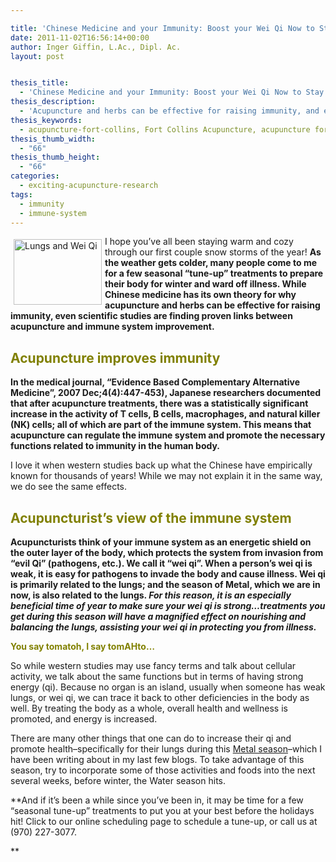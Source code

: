 ```yaml
---

title: 'Chinese Medicine and your Immunity: Boost your Wei Qi Now to Stay Healthy This Winter'
date: 2011-11-02T16:56:14+00:00
author: Inger Giffin, L.Ac., Dipl. Ac.
layout: post


thesis_title:
  - 'Chinese Medicine and your Immunity: Boost your Wei Qi Now to Stay Healthy This Winter'
thesis_description:
  - 'Acupuncture and herbs can be effective for raising immunity, and even studies are finding proven links between acupuncture and immune system improvement.  '
thesis_keywords:
  - acupuncture-fort-collins, Fort Collins Acupuncture, acupuncture for immune system
thesis_thumb_width:
  - "66"
thesis_thumb_height:
  - "66"
categories:
  - exciting-acupuncture-research
tags:
  - immunity
  - immune-system
---
```

<img src="http://ih.constantcontact.com/fs085/1102844965003/img/91.jpg" alt="Lungs and Wei Qi" width="141" height="105" align="left" border="0" hspace="5" vspace="5" />I hope you&#8217;ve all been staying warm and cozy through our first couple snow storms of the year! **As the weather gets colder, many people come to me for a few seasonal &#8220;tune-up&#8221; treatments to prepare their body for winter and ward off illness. While Chinese medicine has its own theory for why acupuncture and herbs can be effective for raising immunity, even scientific studies are finding proven links between acupuncture and immune system improvement.**

## <span style="color: #808000;"><strong>Acupuncture improves immunity</strong></span>

**In the medical journal, &#8220;Evidence Based Complementary Alternative Medicine&#8221;, 2007 Dec;4(4):447-453), Japanese researchers documented that after acupuncture treatments, there was a statistically significant increase in the activity of T cells, B cells, macrophages, and natural killer (NK) cells; all of which are part of the immune system. This means that acupuncture can regulate the immune system and promote the necessary functions related to immunity in the human body.**

I love it when western studies back up what the Chinese have empirically known for thousands of years! While we may not explain it in the same way, we do see the same effects.

## <span style="color: #808000;"><strong>Acupuncturist&#8217;s view of the immune system </strong></span>

**Acupuncturists think of your immune system as an energetic shield on the outer layer of the body, which protects the system from invasion from &#8220;evil Qi&#8221; (pathogens, etc.). We call it &#8220;wei qi&#8221;. When a person&#8217;s wei qi is weak, it is easy for pathogens to invade the body and cause illness. Wei qi is primarily related to the lungs; and the season of Metal, which we are in now, is also related to the lungs. _For this reason, it is an especially beneficial time of year to make sure your wei qi is strong&#8230;treatments you get during this season will have a magnified effect on nourishing and balancing the lungs, assisting your wei qi in protecting you from illness._**

**<span style="color: #808000;">You say tomatoh, I say tomAHto&#8230;</span>**

So while western studies may use fancy terms and talk about cellular activity, we talk about the same functions but in terms of having strong energy (qi). Because no organ is an island, usually when someone has weak lungs, or wei qi, we can trace it back to other deficiencies in the body as well. By treating the body as a whole, overall health and wellness is promoted, and energy is increased.

There are many other things that one can do to increase their qi and promote health&#8211;specifically for their lungs during this [Metal season](http://www.wisdomwaysacupuncture.com/2016/11/05/metal-season-the-time-for-learning-about-letting-go-but-that-whats-of-value-remains/)&#8211;which I have been writing about in my last few blogs. To take advantage of this season, try to incorporate some of those activities and foods into the next several weeks, before winter, the Water season hits.

**And if it&#8217;s been a while since you&#8217;ve been in, it may be time for a few &#8220;seasonal tune-up&#8221; treatments to put you at your best before the holidays hit! Click to our online scheduling page to schedule a tune-up, or call us at (970) 227-3077.
  
**